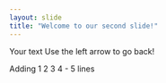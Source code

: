 ```yaml
---
layout: slide
title: "Welcome to our second slide!"
---
```

Your text
Use the left arrow to go back!

Adding
1
2
3
4 - 5 lines
